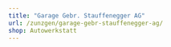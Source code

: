 ```yaml
---
title: "Garage Gebr. Stauffenegger AG"
url: /zunzgen/garage-gebr-stauffenegger-ag/
shop: Autowerkstatt
---
```

